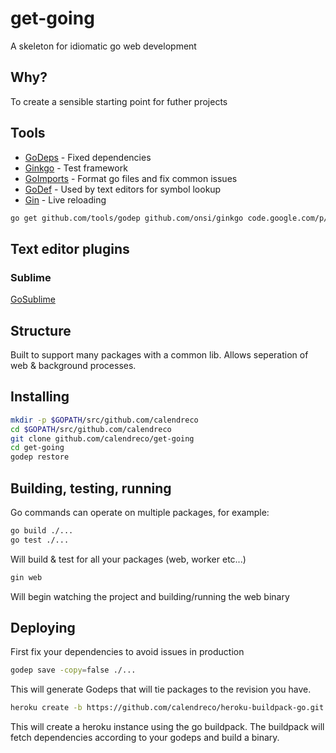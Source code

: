 get-going
=========

A skeleton for idiomatic go web development

Why?
----
To create a sensible starting point for futher projects

Tools
-----
* [GoDeps](http://godoc.org/github.com/tools/godep) - Fixed dependencies
* [Ginkgo](https://onsi.github.io/ginkgo/) - Test framework
* [GoImports](http://godoc.org/code.google.com/p/go.tools/cmd/goimports) - Format go files and fix common issues
* [GoDef](http://godoc.org/code.google.com/p/rog-go/exp/cmd/godef) - Used by text editors for symbol lookup
* [Gin](https://github.com/codegangsta/gin) - Live reloading

```bash
go get github.com/tools/godep github.com/onsi/ginkgo code.google.com/p/go.tools/cmd/goimports code.google.com/p/rog-go/exp/cmd/godef github.com/codegangsta/gin
```

Text editor plugins
-------------------

### Sublime 
[GoSublime](https://github.com/DisposaBoy/GoSublime)

Structure
---------
Built to support many packages with a common lib. Allows seperation of web & background processes.

Installing
----------
```bash
mkdir -p $GOPATH/src/github.com/calendreco
cd $GOPATH/src/github.com/calendreco
git clone github.com/calendreco/get-going
cd get-going
godep restore
```

Building, testing, running
--------------------------
Go commands can operate on multiple packages, for example:
```bash
go build ./...
go test ./...
```
Will build & test for all your packages (web, worker etc...)
```bash
gin web
```
Will begin watching the project and building/running the web binary

Deploying
---------
First fix your dependencies to avoid issues in production
```bash
godep save -copy=false ./...
````
This will generate Godeps that will tie packages to the revision you have.

```bash
heroku create -b https://github.com/calendreco/heroku-buildpack-go.git
```
This will create a heroku instance using the go buildpack. The buildpack will fetch dependencies according to your godeps and build a binary.
